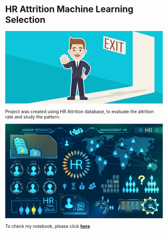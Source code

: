 # HR Attrition Machine Learning Selection

![enter image description here](https://github.com/MadhumitaBala/hr-employee-attrition/blob/main/Attrtion.png?raw=true)

Project was created using HR Attrition database, to evaluate the attrition rate and study the pattern.

![enter image description here](https://github.com/MadhumitaBala/hr-employee-attrition/blob/main/hr-analytics-10.jpg?raw=true)

To check my notebook, please click **[here](https://github.com/MadhumitaBala/hr-employee-attrition/blob/main/HR_Analytics.ipynb)**
